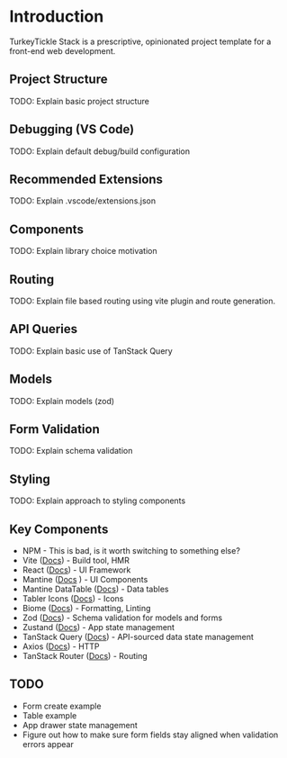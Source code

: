 # Introduction

TurkeyTickle Stack is a prescriptive, opinionated project template for a front-end web development.

## Project Structure

TODO: Explain basic project structure

## Debugging (VS Code)

TODO: Explain default debug/build configuration 

## Recommended Extensions

TODO: Explain .vscode/extensions.json

## Components 

TODO: Explain library choice motivation

## Routing

TODO: Explain file based routing using vite plugin and route generation.

## API Queries

TODO: Explain basic use of TanStack Query

## Models

TODO: Explain models (zod)

## Form Validation

TODO: Explain schema validation

## Styling

TODO: Explain approach to styling components

## Key Components

- NPM - This is bad, is it worth switching to something else?
- Vite ([Docs](https://vitejs.dev/)) - Build tool, HMR
- React ([Docs](https://react.dev/)) - UI Framework
- Mantine ([Docs](https://mantine.dev/) ) - UI Components
- Mantine DataTable ([Docs](https://icflorescu.github.io/mantine-datatable/)) - Data tables
- Tabler Icons ([Docs](https://tabler.io/docs/getting-started)) - Icons
- Biome ([Docs](https://biomejs.dev/)) - Formatting, Linting
- Zod ([Docs](https://zod.dev/)) - Schema validation for models and forms
- Zustand ([Docs](https://zustand-demo.pmnd.rs/)) - App state management
- TanStack Query ([Docs](https://tanstack.com/query/latest/docs/react/overview)) - API-sourced data state management
- Axios ([Docs](https://axios-http.com/docs/intro)) - HTTP
- TanStack Router ([Docs](https://tanstack.com/router)) - Routing


## TODO

- Form create example
- Table example
- App drawer state management
- Figure out how to make sure form fields stay aligned when validation errors appear


